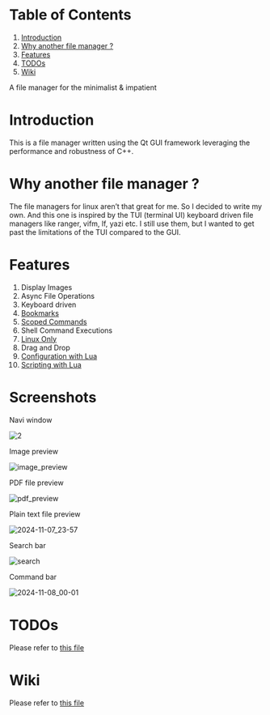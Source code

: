 
# Table of Contents

1.  [Introduction](#orgad64bb1)
2.  [Why another file manager ?](#org326bc2f)
3.  [Features](#org667977f)
4.  [TODOs](#org2eefded)
5.  [Wiki](#orgb2dd5a8)

A file manager for the minimalist & impatient

<a id="orgad64bb1"></a>

# Introduction

This is a file manager written using the Qt GUI framework leveraging the performance and robustness of C++.

<a id="org326bc2f"></a>

# Why another file manager ?

The file managers for linux aren’t that great for me. So I decided to write my own. And this one is inspired by the TUI (terminal UI) keyboard driven file managers like ranger, vifm, lf, yazi etc. I still use them, but I wanted to get past the limitations of the TUI compared to the GUI.


<a id="org667977f"></a>

# Features

1.  Display Images
2.  Async File Operations
3.  Keyboard driven
4.  [Bookmarks](./wiki.org#bookmarks)
5.  [Scoped Commands](./wiki.org#types-of-command)
6.  Shell Command Executions
7.  [Linux Only](./wiki.org#linux-only)
8.  Drag and Drop
9.  [Configuration with Lua](./wiki.org#lua-configuration)
10. [Scripting with Lua](./wiki.org#scripting-with-lua)

<a id="org2eefded"></a>

# Screenshots

Navi window

![2](https://github.com/user-attachments/assets/a03d1645-3140-4e87-85db-51f2a12eebf8)

Image preview

![image_preview](https://github.com/user-attachments/assets/2825db46-59de-4f19-8436-72d877f06f56)

PDF file preview

![pdf_preview](https://github.com/user-attachments/assets/6314a7d9-eb72-4b1e-8102-cb4dc2c89147)

Plain text file preview

![2024-11-07_23-57](https://github.com/user-attachments/assets/2ac25c7d-6561-440e-b4bf-dd0bf7939c4c)

Search bar

![search](https://github.com/user-attachments/assets/d8ca1379-cbff-49ba-9374-30e8376a11fe)

Command bar

![2024-11-08_00-01](https://github.com/user-attachments/assets/e5fcc3a3-b725-45fe-8b52-ee545f62340a)

# TODOs

Please refer to [this file](./TODO.md)

<a id="orgb2dd5a8"></a>

# Wiki

Please refer to [this file](./wiki.md)
